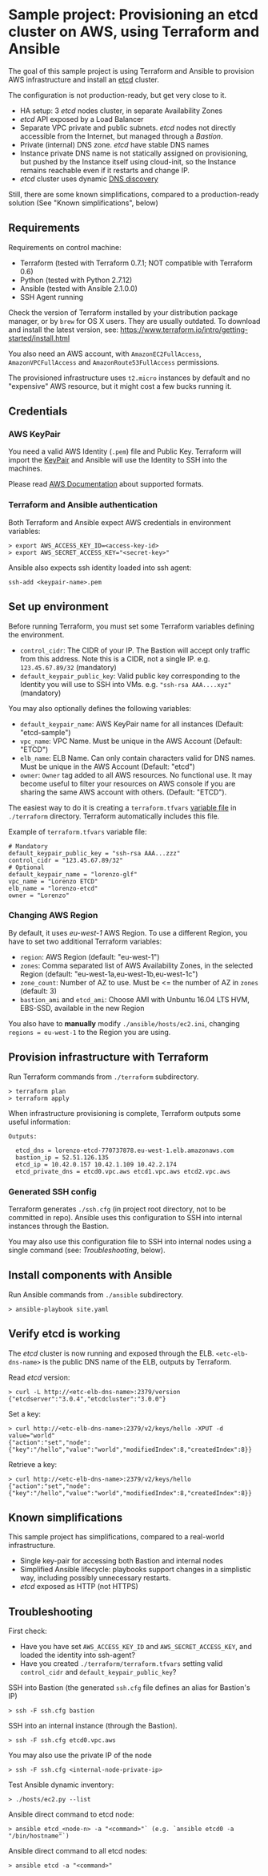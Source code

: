 # Sample project: Provisioning an etcd cluster on AWS, using Terraform and Ansible

The goal of this sample project is using Terraform and Ansible to provision AWS infrastructure and install an [etcd](https://coreos.com/etcd/) cluster.

The configuration is not production-ready, but get very close to it.

- HA setup: 3 *etcd* nodes cluster, in separate Availability Zones
- *etcd* API exposed by a Load Balancer
- Separate VPC private and public subnets. *etcd* nodes not directly accessible from the Internet, but managed through a *Bastion*.
- Private (internal) DNS zone. *etcd* have stable DNS names
- Instance private DNS name is not statically assigned on provisioning, but pushed by the Instance itself using cloud-init, so the Instance remains reachable even if it restarts and change IP.
- *etcd* cluster uses dynamic [DNS discovery](https://coreos.com/etcd/docs/latest/clustering.html#dns-discovery)

Still, there are some known simplifications, compared to a production-ready solution (See "Known simplifications", below)

## Requirements

Requirements on control machine:

- Terraform (tested with Terraform 0.7.1; NOT compatible with Terraform 0.6)
- Python (tested with Python 2.7.12)
- Ansible (tested with Ansible 2.1.0.0)
- SSH Agent running

Check the version of Terraform installed by your distribution package manager, or by `brew` for OS X users. They are usually outdated. To download and install the latest version, see: https://www.terraform.io/intro/getting-started/install.html

You also need an AWS account, with `AmazonEC2FullAccess`, `AmazonVPCFullAccess` and `AmazonRoute53FullAccess` permissions.

The provisioned infrastructure uses `t2.micro` instances by default and no "expensive" AWS resource, but it might cost a few bucks running it.

## Credentials

### AWS KeyPair

You need a valid AWS Identity (`.pem`) file and Public Key. Terraform will import the [KeyPair](https://docs.aws.amazon.com/AWSEC2/latest/UserGuide/ec2-key-pairs.html) and Ansible will use the Identity to SSH into the machines.

Please read [AWS Documentation](https://docs.aws.amazon.com/AWSEC2/latest/UserGuide/ec2-key-pairs.html#how-to-generate-your-own-key-and-import-it-to-aws) about supported formats.


### Terraform and Ansible authentication

Both Terraform and Ansible expect AWS credentials in environment variables:
```
> export AWS_ACCESS_KEY_ID=<access-key-id>
> export AWS_SECRET_ACCESS_KEY="<secret-key>"
```

Ansible also expects ssh identity loaded into ssh agent:
```
ssh-add <keypair-name>.pem
```

## Set up environment

Before running Terraform, you must set some Terraform variables defining the environment.

- `control_cidr`: The CIDR of your IP. The Bastion will accept only traffic from this address. Note this is a CIDR, not a single IP. e.g. `123.45.67.89/32` (mandatory)
- `default_keypair_public_key`: Valid public key corresponding to the Identity you will use to SSH into VMs. e.g. `"ssh-rsa AAA....xyz"` (mandatory)

You may also optionally defines the following variables:

- `default_keypair_name`: AWS KeyPair name for all instances (Default: "etcd-sample")
- `vpc_name`: VPC Name. Must be unique in the AWS Account (Default: "ETCD")
- `elb_name`: ELB Name. Can only contain characters valid for DNS names. Must be unique in the AWS Account (Default: "etcd")
- `owner`: `Owner` tag added to all AWS resources. No functional use. It may become useful to filter your resources on AWS console if you are sharing the same AWS account with others. (Default: "ETCD").

The easiest way to do it is creating a `terraform.tfvars` [variable file](https://www.terraform.io/docs/configuration/variables.html#variable-files) in `./terraform` directory. Terraform automatically includes this file.

Example of `terraform.tfvars` variable file:
```
# Mandatory
default_keypair_public_key = "ssh-rsa AAA...zzz"
control_cidr = "123.45.67.89/32"
# Optional
default_keypair_name = "lorenzo-glf"
vpc_name = "Lorenzo ETCD"
elb_name = "lorenzo-etcd"
owner = "Lorenzo"
```

### Changing AWS Region

By default, it uses *eu-west-1* AWS Region. To use a different Region, you have to set two additional Terraform variables:

- `region`: AWS Region (default: "eu-west-1")
- `zones`: Comma separated list of AWS Availability Zones, in the selected Region (default: "eu-west-1a,eu-west-1b,eu-west-1c")
- `zone_count`: Number of AZ to use. Must be <= the number of AZ in `zones` (default: 3)
- `bastion_ami` and `etcd_ami`: Choose AMI with Unbuntu 16.04 LTS HVM, EBS-SSD, available in the new Region

You also have to **manually** modify `./ansible/hosts/ec2.ini`, changing `regions = eu-west-1` to the Region you are using.


## Provision infrastructure with Terraform

Run Terraform commands from `./terraform` subdirectory.

```
> terraform plan
> terraform apply
```

When infrastructure provisioning is complete, Terraform outputs some useful information:
```
Outputs:

  etcd_dns = lorenzo-etcd-770737878.eu-west-1.elb.amazonaws.com
  bastion_ip = 52.51.126.135
  etcd_ip = 10.42.0.157 10.42.1.109 10.42.2.174
  etcd_private_dns = etcd0.vpc.aws etcd1.vpc.aws etcd2.vpc.aws
```

### Generated SSH config

Terraform generates `./ssh.cfg` (in project root directory, not to be committed in repo).
Ansible uses this configuration to SSH into internal instances through the Bastion.

You may also use this configuration file to SSH into internal nodes using a single command (see: *Troubleshooting*, below).


## Install components with Ansible

Run Ansible commands from `./ansible` subdirectory.

```
> ansible-playbook site.yaml
```

## Verify etcd is working

The *etcd* cluster is now running and exposed through the ELB.
`<etc-elb-dns-name>` is the public DNS name of the ELB, outputs by Terraform.


Read *etcd* version:
```
> curl -L http://<etc-elb-dns-name>:2379/version
{"etcdserver":"3.0.4","etcdcluster":"3.0.0"}
```

Set a key:
```
> curl http://<etc-elb-dns-name>:2379/v2/keys/hello -XPUT -d value="world"
{"action":"set","node":{"key":"/hello","value":"world","modifiedIndex":8,"createdIndex":8}}
```

Retrieve a key:
```
> curl http://<etc-elb-dns-name>:2379/v2/keys/hello
{"action":"set","node":{"key":"/hello","value":"world","modifiedIndex":8,"createdIndex":8}}
```

## Known simplifications

This sample project has simplifications, compared to a real-world infrastructure.

- Single key-pair for accessing both Bastion and internal nodes
- Simplified Ansible lifecycle: playbooks support changes in a simplistic way, including possibly unnecessary restarts.
- *etcd* exposed as HTTP (not HTTPS)


## Troubleshooting

First check:
- Have you have set `AWS_ACCESS_KEY_ID` and `AWS_SECRET_ACCESS_KEY`, and loaded the identity into ssh-agent?
- Have you created `./terraform/terraform.tfvars` setting valid `control_cidr` and `default_keypair_public_key`?


SSH into Bastion (the generated `ssh.cfg` file defines an alias for Bastion's IP)
```
> ssh -F ssh.cfg bastion
```

SSH into an internal instance (through the Bastion).

```
> ssh -F ssh.cfg etcd0.vpc.aws
```

You may also use the private IP of the node
```
> ssh -F ssh.cfg <internal-node-private-ip>
```


Test Ansible dynamic inventory:
```
> ./hosts/ec2.py --list
```

Ansible direct command to etcd node:
```
> ansible etcd_<node-n> -a "<command>"` (e.g. `ansible etcd0 -a "/bin/hostname"`)
```

Ansible direct command to all etcd nodes:
```
> ansible etcd -a "<command>"
```
